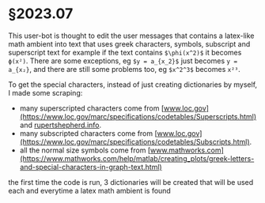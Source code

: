 # §2023.07
This user-bot is thought to edit the user messages that contains a latex-like math ambient into text that uses greek characters, symbols, subscript and superscript text
for example if the text contains `$\phi(x^2)$` it becomes `ϕ(x²)`. There are some exceptions, eg `$y = a_{x_2}$` just becomes `y = a_{x₂}`, and there are still some problems too, eg `$x^2^3$` becomes `x²³`.

To get the special characters, instead of just creating dictionaries by myself, I made some scraping:
- many superscripted characters come from [www.loc.gov](https://www.loc.gov/marc/specifications/codetables/Superscripts.html) and [rupertshepherd.info](https://rupertshepherd.info/resource_pages/superscript-letters-in-unicode).
- many subscripted characters come from [www.loc.gov](https://www.loc.gov/marc/specifications/codetables/Subscripts.html).
- all the normal size symbols come from [www.mathworks.com](https://www.mathworks.com/help/matlab/creating_plots/greek-letters-and-special-characters-in-graph-text.html)

the first time the code is run, 3 dictionaries will be created that will be used each and everytime a latex math ambient is found